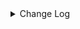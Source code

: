<details><summary> Change Log </summary>

| Change | Commit | Version |
| --- | --- | --- |
|[Improve][CDC] Extract duplicate code (#8906)|https://github.com/apache/seatunnel/commit/b922bb90e|2.3.10|
|[Improve] restruct connector common options (#8634)|https://github.com/apache/seatunnel/commit/f3499a6ee|2.3.10|
|[Improve][dist]add shade check rule (#8136)|https://github.com/apache/seatunnel/commit/51ef80001|2.3.9|
|[Improve][Connector-V2] Add pre-check for table enable cdc (#8152)|https://github.com/apache/seatunnel/commit/9a5da7817|2.3.9|
|[Feature][Connector-V2]Jdbc chunk split add  snapshotSplitColumn config #7794 (#7840)|https://github.com/apache/seatunnel/commit/b6c6dc043|2.3.9|
|[Feature][Core] Support cdc task ddl restore for zeta (#7463)|https://github.com/apache/seatunnel/commit/8e322281e|2.3.9|
|[Improve][PostgreSQL CDC]-PostgresSourceOptions description error (#7813)|https://github.com/apache/seatunnel/commit/57f47c206|2.3.9|
|[Improve][CDC] Bump the version of debezium to 1.9.8.Final (#6740)|https://github.com/apache/seatunnel/commit/c3ac95352|2.3.6|
|[Improve][CDC] Close idle subtasks gorup(reader/writer) in increment phase (#6526)|https://github.com/apache/seatunnel/commit/454c339b9|2.3.6|
|[Improve][JDBC Source] Fix Split can not be cancel (#6825)|https://github.com/apache/seatunnel/commit/ee3b7c372|2.3.6|
|[Hotfix][Postgres-CDC/OpenGauss-CDC] Fix read data missing when restore (#6785)|https://github.com/apache/seatunnel/commit/67c32607e|2.3.6|
|[Hotfix][Jdbc/CDC] Fix postgresql uuid type in jdbc read (#6684)|https://github.com/apache/seatunnel/commit/868ba4d7c|2.3.6|
|[Improve] Improve read table schema in cdc connector (#6702)|https://github.com/apache/seatunnel/commit/a8c6cc6e0|2.3.6|
|[Improve][Jdbc] Add quote identifier for sql (#6669)|https://github.com/apache/seatunnel/commit/849d748d3|2.3.5|
|[Fix][Connector-V2] Fix connector support SPI but without no args constructor (#6551)|https://github.com/apache/seatunnel/commit/5f3c9c36a|2.3.5|
|[Improve][CDC-Connector]Fix CDC option rule. (#6454)|https://github.com/apache/seatunnel/commit/1ea27afa8|2.3.5|
|[Improve][CDC] Optimize memory allocation for snapshot split reading (#6281)|https://github.com/apache/seatunnel/commit/485664583|2.3.5|
|[Improve][API] Unify type system api(data &amp; type) (#5872)|https://github.com/apache/seatunnel/commit/b38c7edcc|2.3.5|
|[Feature][Connector]update pgsql-cdc publication for add table (#6309)|https://github.com/apache/seatunnel/commit/2ad7d6523|2.3.5|
|[Improve][Postgres-CDC] Fix name typos (#6248)|https://github.com/apache/seatunnel/commit/2462f1c5f|2.3.4|
|[Improve][Postgres-CDC] Update jdbc fetchsize (#6245)|https://github.com/apache/seatunnel/commit/c25beb9f8|2.3.4|
| [Feature][Connector-V2][Postgres-cdc]Support for Postgres cdc (#5986)|https://github.com/apache/seatunnel/commit/97438b940|2.3.4|

</details>
